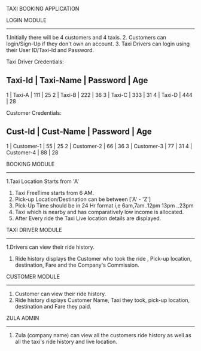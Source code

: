 TAXI BOOKING APPLICATION


LOGIN MODULE
____________

1.Initially there will be 4 customers and 4 taxis.
2. Customers can login/Sign-Up if they don't own an account.
3. Taxi Drivers can login using their User ID/Taxi-Id and Password.

Taxi Driver Credentials:

Taxi-Id |  Taxi-Name | Password | Age
-------------------------------------
1       |  Taxi-A    | 111      | 25
2       |  Taxi-B    | 222      | 36
3       |  Taxi-C    | 333      | 31
4       |  Taxi-D    | 444      | 28


Customer Credentials:

Cust-Id |  Cust-Name   | Password | Age
---------------------------------------
1       |  Customer-1  | 55       | 25
2       |  Customer-2  | 66       | 36
3       |  Customer-3  | 77       | 31
4       |  Customer-4  | 88       | 28


BOOKING MODULE
______________

1.Taxi Location Starts from 'A'
1. Taxi FreeTime starts from 6 AM.
2. Pick-up Location/Destination can be between ['A' - 'Z']
3. Pick-Up Time should be in 24 Hr format i,e 6am,7am..12pm 13pm ..23pm
4. Taxi which is nearby and has comparatively low income is allocated.
5. After Every ride the Taxi Live location details are displayed.


TAXI DRIVER MODULE
__________________

1.Drivers can view their ride history.
1. Ride history displays the Customer who took the ride , Pick-up location, destination, Fare and the Company's Commission.

CUSTOMER MODULE
_______________

1. Customer can view their ride history.
2. Ride history displays Customer Name, Taxi they took, pick-up location, destination and Fare they paid.

ZULA ADMIN 
__________

1. Zula (company name) can view all the customers ride history as well as all the taxi's ride history and live location.



